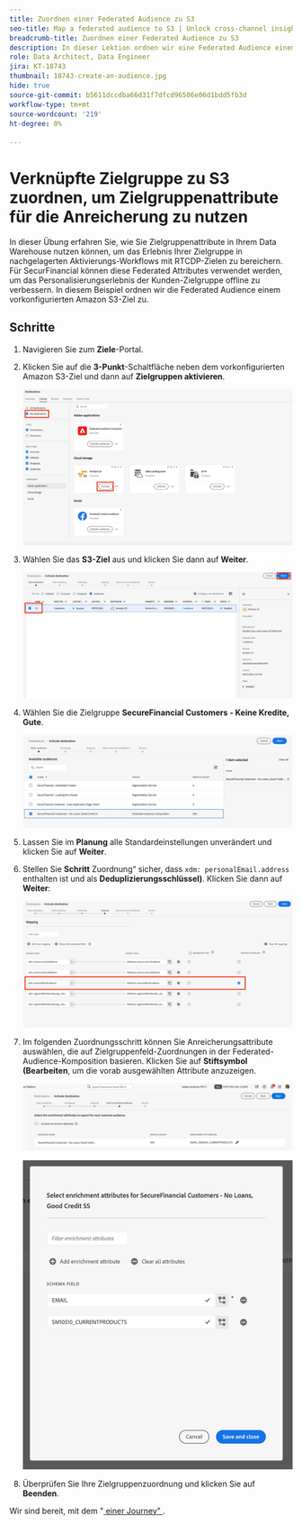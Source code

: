 ```yaml
---
title: Zuordnen einer Federated Audience zu S3
seo-title: Map a federated audience to S3 | Unlock cross-channel insights with Federated Audience Composition
breadcrumb-title: Zuordnen einer Federated Audience zu S3
description: In dieser Lektion ordnen wir eine Federated Audience einem nachgelagerten Real-Time CDP-Ziel zu, um ein personalisiertes Offline-Erlebnis zu unterstützen.
role: Data Architect, Data Engineer
jira: KT-18743
thumbnail: 18743-create-an-audience.jpg
hide: true
source-git-commit: b5611dccdba66d31f7dfcd96506e06d1bdd5fb3d
workflow-type: tm+mt
source-wordcount: '219'
ht-degree: 0%

---
```



# Verknüpfte Zielgruppe zu S3 zuordnen, um Zielgruppenattribute für die Anreicherung zu nutzen

In dieser Übung erfahren Sie, wie Sie Zielgruppenattribute in Ihrem Data Warehouse nutzen können, um das Erlebnis Ihrer Zielgruppe in nachgelagerten Aktivierungs-Workflows mit RTCDP-Zielen zu bereichern. Für SecurFinancial können diese Federated Attributes verwendet werden, um das Personalisierungserlebnis der Kunden-Zielgruppe offline zu verbessern. In diesem Beispiel ordnen wir die Federated Audience einem vorkonfigurierten Amazon S3-Ziel zu.

## Schritte

1. Navigieren Sie zum **Ziele**-Portal.

2. Klicken Sie auf die **3-Punkt**-Schaltfläche neben dem vorkonfigurierten Amazon S3-Ziel und dann auf **Zielgruppen aktivieren**.

   ![activate-audience](assets/activate-audiences.png)

3. Wählen Sie das **S3-Ziel** aus und klicken Sie dann auf **Weiter**.

   ![select-s3-destination](assets/select-s3-destination.png)

4. Wählen Sie die Zielgruppe **SecureFinancial Customers - Keine Kredite, Gute**.

   ![select-s3-audience](assets/select-s3-audience.png)

5. Lassen Sie im **Planung** alle Standardeinstellungen unverändert und klicken Sie auf **Weiter**.

6. Stellen Sie **Schritt** Zuordnung“ sicher, dass `xdm: personalEmail.address` enthalten ist und als **Deduplizierungsschlüssel)**. Klicken Sie dann auf **Weiter**:

   ![deduplizierungsschlüssel](assets/deduplication-key.png)

7. Im folgenden Zuordnungsschritt können Sie Anreicherungsattribute auswählen, die auf Zielgruppenfeld-Zuordnungen in der Federated-Audience-Komposition basieren. Klicken Sie auf **Stiftsymbol (Bearbeiten**, um die vorab ausgewählten Attribute anzuzeigen.

   ![edit-attributes](assets/edit-attributes.png)

   ![final-attributes](assets/final-attribution.png)

8. Überprüfen Sie Ihre Zielgruppenzuordnung und klicken Sie auf **Beenden**.

Wir sind bereit, mit dem &quot;[ einer Journey&quot; ](build-journey-federated-audience.md).

